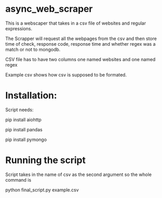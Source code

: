 # async_web_scraper
This is a webscaper that takes in a csv file of websites and regular expressions.

The Scrapper will request all the webpages from the csv and then store time of check, response code, response time and whether regex was a match or not to mongodb.

CSV file has to have two columns one named websites and one named regex

Example csv shows how csv is supposed to be formated.


# Installation:

Script needs:

pip install aiohttp

pip install pandas

pip install pymongo


# Running the script

Script takes in the name of csv as the second argument so the whole command is

python final_script.py example.csv
